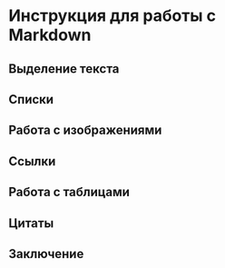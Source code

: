 # Инструкция для работы с Markdown

## Выделение текста

## Списки

## Работа с изображениями 

## Ссылки

## Работа с таблицами

## Цитаты

## Заключение